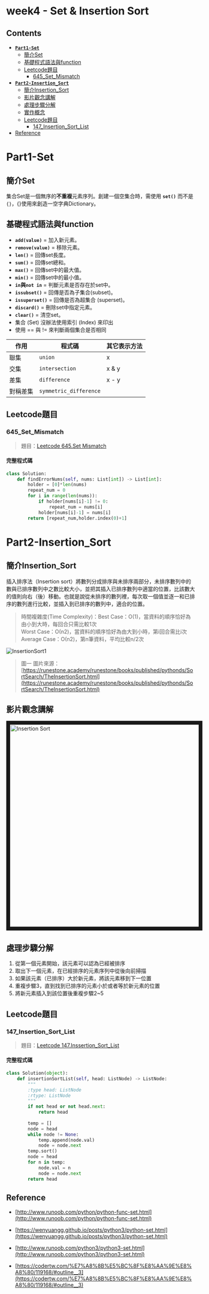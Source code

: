 # week4 - Set & Insertion Sort

## Contents
* [**`Part1-Set`**](#Part1-Set)
   * [簡介Set](#簡介Set)
   * [基礎程式語法與function](#基礎程式語法與function)
   * [Leetcode題目](#Leetcode題目)
      * [645_Set_Mismatch](#645_Set_Mismatch)
* [**`Part2-Insertion_Sort`**](#Part2-Insertion_Sort)
   * [簡介Insertion_Sort](#簡介Insertion_Sort)
   * [影片觀念講解](#影片觀念講解)
   * [處理步驟分解](#處理步驟分解)
   * [實作概念](#實作概念)
   * [Leetcode題目](#Leetcode題目)
      * [147_Insertion_Sort_List](#147_Insertion_Sort_List)
* [Reference](#Reference)


# Part1-Set
## 簡介Set
集合Set是一個無序的**不重複**元素序列。創建一個空集合時，需使用 **`set()`** 而不是`{}`，{}使用來創造一空字典Dictionary。


## 基礎程式語法與function
* **`add(value)`** = 加入新元素。
* **`remove(value)`** = 移除元素。
* **`len()`** = 回傳set長度。
* **`sum()`** = 回傳set總和。
* **`max()`** = 回傳set中的最大值。
* **`min()`** = 回傳set中的最小值。
* **`in`與`not in`** = 判斷元素是否存在於set中。
* **`issubset()`** = 回傳是否為子集合(subset)。
* **`issuperset()`** = 回傳是否為超集合 (superset)。
* **`discard()`** = 刪除set中指定元素。
* **`clear()`** = 清空set。
* 集合 (Set) 沒辦法使用索引 (Index) 來印出
* 使用 == 與 != 來判斷兩個集合是否相同

|作用|程式碼|其它表示方法|
|----------|-----------|-----------|
| 聯集   | `union`    | x | y |
| 交集   | `intersection`   | x & y |
| 差集   | `difference`   | x - y |
| 對稱差集   | `symmetric_difference`   | |


## Leetcode題目
### 645_Set_Mismatch
> 題目：[Leetcode 645.Set Mismatch](https://leetcode.com/problems/set-mismatch/)


#### 完整程式碼
```python
class Solution:
    def findErrorNums(self, nums: List[int]) -> List[int]:
        holder = [0]*len(nums)
        repeat_num = 0
        for i in range(len(nums)):
            if holder[nums[i]-1] != 0:
                repeat_num = nums[i]
            holder[nums[i]-1] = nums[i]
        return [repeat_num,holder.index(0)+1]
```


# Part2-Insertion_Sort
## 簡介Insertion_Sort
插入排序法（Insertion sort）將數列分成排序與未排序兩部分，未排序數列中的數與已排序數列中之數比較大小，並把其插入已排序數列中適當的位置，比該數大的值則向右（後）移動。也就是說從未排序的數列裡，每次取一個值並逐一和已排序的數列進行比較，並插入到已排序的數列中，適合的位置。
> 時間複雜度(Time Complexity)：Best Case：Ο(1)，當資料的順序恰好為由小到大時，每回合只需比較1次  
                             Worst Case：Ο(n2)，當資料的順序恰好為由大到小時，第i回合需比i次  
                             Average Case：Ο(n2)，第n筆資料，平均比較n/2次


   ![InsertionSort1](https://runestone.academy/runestone/books/published/pythonds/_images/insertionsort.png
 "InsertionSort1")


> 圖一 
> 圖片來源：[https://runestone.academy/runestone/books/published/pythonds/SortSearch/TheInsertionSort.html](https://runestone.academy/runestone/books/published/pythonds/SortSearch/TheInsertionSort.html)


## 影片觀念講解
   <a href="https://www.youtube.com/watch?v=lCzQvQr8Utw&feature=youtu.be
" target="_blank"><img src="http://img.youtube.com/vi/lCzQvQr8Utw/0.jpg" 
alt="Insertion Sort" width="720" height="540" border="10" /></a>

## 處理步驟分解
1. 從第一個元素開始，該元素可以認為已經被排序
2. 取出下一個元素，在已經排序的元素序列中從後向前掃描
3. 如果該元素（已排序）大於新元素，將該元素移到下一位置
4. 重複步驟3，直到找到已排序的元素小於或者等於新元素的位置
5. 將新元素插入到該位置後重複步驟2~5


## Leetcode題目
### 147_Insertion_Sort_List
> 題目：[Leetcode 147.Inssertion_Sort_List](https://leetcode.com/problems/insertion-sort-list/)


#### 完整程式碼
```python
class Solution(object):
    def insertionSortList(self, head: ListNode) -> ListNode:
        """
        :type head: ListNode
        :rtype: ListNode
        """
        if not head or not head.next:
            return head
        
        temp = []
        node = head
        while node != None:
            temp.append(node.val)
            node = node.next
        temp.sort()
        node = head
        for n in temp:
            node.val = n
            node = node.next
        return head
```


## Reference
* [http://www.runoob.com/python/python-func-set.html](http://www.runoob.com/python/python-func-set.html)	


* [https://wenyuangg.github.io/posts/python3/python-set.html](https://wenyuangg.github.io/posts/python3/python-set.html)


* [http://www.runoob.com/python3/python3-set.html](http://www.runoob.com/python3/python3-set.html)


* [https://codertw.com/%E7%A8%8B%E5%BC%8F%E8%AA%9E%E8%A8%80/119168/#outline__3](https://codertw.com/%E7%A8%8B%E5%BC%8F%E8%AA%9E%E8%A8%80/119168/#outline__3)
